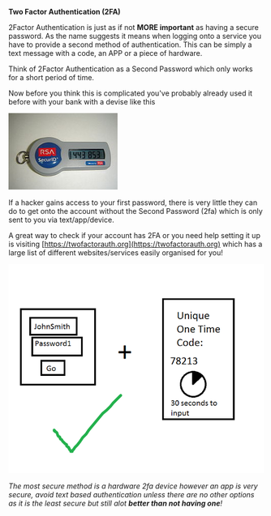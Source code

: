 **Two Factor Authentication \(2FA\)**

2Factor Authentication is just as if not **MORE important** as having a secure password. As the name suggests it means when logging onto a service you have to provide a second method of authentication. This can be simply a text message with a code, an APP or a piece of hardware.

Think of 2Factor Authentication as a Second Password which only works for a short period of time.

Now before you think this is complicated you've probably already used it before with your bank with a devise like this

![](/assets/2fa-device.png)

If a hacker gains access to your first password, there is very little they can do to get onto the account without the Second Password \(2fa\) which is only sent to you via text/app/device.

A great way to check if your account has 2FA or you need help setting it up is visiting [https://twofactorauth.org](https://twofactorauth.org) which has a large list of different websites/services easily organised for you!

![](/assets/2fa.png)

_The most secure method is a hardware 2fa device however an app is very secure, avoid text based authentication unless there are no other options as it is the least secure but still alot **better than not having one**!_

